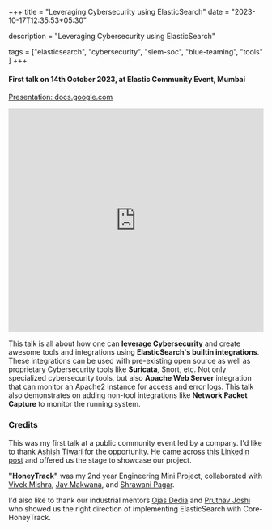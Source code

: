 +++
title = "Leveraging Cybersecurity using ElasticSearch"
date = "2023-10-17T12:35:53+05:30"

 description = "Leveraging Cybersecurity using ElasticSearch"

tags = ["elasticsearch", "cybersecurity", "siem-soc", "blue-teaming", "tools" ]
+++

#### First talk on 14th October 2023, at Elastic Community Event, Mumbai

[Presentation: docs.google.com](https://docs.google.com/presentation/d/e/2PACX-1vS5ep3jFPfju4PC8pv7LSx3V-i8Kk3ec5A5XazNJ7TeYAxavQUR9yJcwObZX9m_9vzXUk1Ao6RkNf_i/pub?start=false&loop=false#slide=id.p)

<iframe src="https://docs.google.com/presentation/d/e/2PACX-1vS5ep3jFPfju4PC8pv7LSx3V-i8Kk3ec5A5XazNJ7TeYAxavQUR9yJcwObZX9m_9vzXUk1Ao6RkNf_i/embed?start=false&loop=false" frameborder="0" width="100%" height="441" allowfullscreen="true" mozallowfullscreen="true" webkitallowfullscreen="true"></iframe>

This talk is all about how one can **leverage Cybersecurity** and create awesome tools and integrations using **ElasticSearch's builtin integrations**. These integrations can be used with pre-existing open source as well as proprietary Cybersecurity tools like **Suricata**, Snort, etc. Not only specialized cybersecurity tools, but also **Apache Web Server** integration that can monitor an Apache2 instance for access and error logs. This talk also demonstrates on adding non-tool integrations like **Network Packet Capture** to monitor the running system.

### Credits

This was my first talk at a public community event led by a company. I'd like to thank [Ashish Tiwari](ashish.one) for the opportunity. He came across [this LinkedIn post](https://www.linkedin.com/feed/update/urn:li:activity:7075033327472152576/) and offered us the stage to showcase our project.

**"HoneyTrack"** was my 2nd year Engineering Mini Project, collaborated with [Vivek Mishra](https://www.linkedin.com/in/vivek051/), [Jay Makwana](https://www.linkedin.com/in/thejaymakwana/), and [Shrawani Pagar](https://www.linkedin.com/in/shrawani-js-pagar-382610215/).

 I'd also like to thank our industrial mentors [Ojas Dedia](https://www.linkedin.com/in/ojas-dedhiya-16276ab4/) and [Pruthav Joshi](https://www.linkedin.com/in/pruthavjoshi/overlay/contact-info/) who showed us the right direction of implementing ElasticSearch with Core-HoneyTrack.